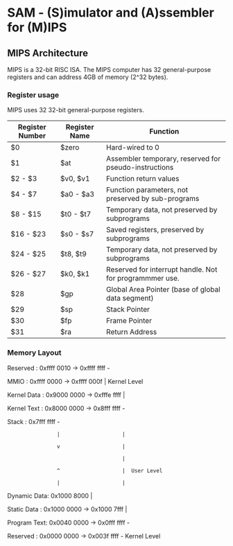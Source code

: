 # SAM - (S)imulator and (A)ssembler for (M)IPS

## MIPS Architecture

MIPS is a 32-bit RISC ISA. The MIPS computer has 32 general-purpose registers 
and can address 4GB of memory (2^32 bytes).

### Register usage

MIPS uses 32 32-bit general-purpose registers.

| Register Number | Register Name | Function                                                | 
| ---             | ---           | ---                                                     |
| $0              | $zero         | Hard-wired to 0                                         | 
| $1              | $at           | Assembler temporary, reserved for pseudo-instructions   | 
| $2 - $3         | $v0, $v1      | Function return values                                  |
| $4 - $7         | $a0 - $a3     | Function parameters, not preserved by sub-programs      | 
| $8 - $15        | $t0 - $t7     | Temporary data, not preserved by subprograms            | 
| $16 - $23       | $s0 - $s7     | Saved registers, preserved by subprograms               | 
| $24 - $25       | $t8, $t9      | Temporary data, not preserved by subprograms            |
| $26 - $27       | $k0, $k1      | Reserved for interrupt handle. Not for programmmer use. |
| $28             | $gp           | Global Area Pointer (base of global data segment)       | 
| $29             | $sp           | Stack Pointer                                           | 
| $30             | $fp           | Frame Pointer                                           | 
| $31             | $ra           | Return Address                                          | 

### Memory Layout

Reserved    : 0xffff 0010 -> 0xffff ffff -

MMIO        : 0xffff 0000 -> 0xffff 000f |  Kernel Level

Kernel Data : 0x9000 0000 -> 0xfffe ffff | 

Kernel Text : 0x8000 0000 -> 0x8fff ffff -

Stack       : 0x7fff ffff                -

                    |                    |

                    v                    | 

                                         |  

                    ^                    |  User Level 

                    |                    | 

Dynamic Data: 0x1000 8000                | 

Static Data : 0x1000 0000 -> 0x1000 7fff | 

Program Text: 0x0040 0000 -> 0x0fff ffff - 

Reserved    : 0x0000 0000 -> 0x003f ffff -  Kernel Level




